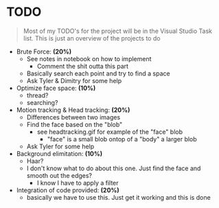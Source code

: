# TODO
> Most of my TODO's for the project will be in the Visual Studio Task list.  This is just an overview of the projects to do

- Brute Force: **(20%)**
    - See notes in notebook on how to implement
        - Comment the shit outta this part
    - Basically search each point and try to find a space
    - Ask Tyler & Dimitry for some help
- Optimize face space: **(10%)**
    - thread?
    - searching?
- Motion tracking & Head tracking: **(20%)**
    - Differences between two images
    - Find the face based on the "blob"
        - see headtracking.gif for example of the "face" blob
            - "face" is a small blob ontop of a "body" a larger blob
    - Ask Tyler for some help
- Background elimitation: **(10%)**
    - Haar?
    - I don't know what to do about this one. Just find the face and smooth out the edges?
        - I know I have to apply a filter
- Integration of code provided: **(20%)**
    - basically we have to use this. Just get it working and this is done
